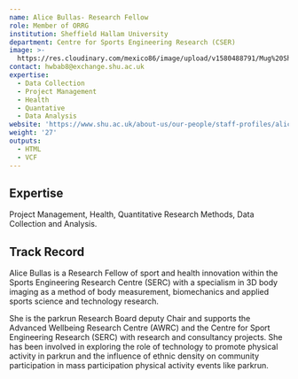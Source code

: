 ```yaml
---
name: Alice Bullas- Research Fellow
role: Member of ORRG
institution: Sheffield Hallam University
department: Centre for Sports Engineering Research (CSER)
image: >-
  https://res.cloudinary.com/mexico86/image/upload/v1580488791/Mug%20Shots/am-bullas-218450_i6perq.jpg
contact: hwbab8@exchange.shu.ac.uk
expertise:
  - Data Collection
  - Project Management
  - Health
  - Quantative
  - Data Analysis
website: 'https://www.shu.ac.uk/about-us/our-people/staff-profiles/alice-bullas'
weight: '27'
outputs:
  - HTML
  - VCF
---
```


## Expertise

Project Management, Health, Quantitative Research Methods, Data Collection and Analysis.

## Track Record

Alice Bullas is a Research Fellow of sport and health innovation within the Sports Engineering Research Centre (SERC) with a specialism in 3D body imaging as a method of body measurement, biomechanics and applied sports science and technology research.

She is the parkrun Research Board deputy Chair and supports the Advanced Wellbeing Research Centre (AWRC) and the Centre for Sport Engineering Research (SERC) with research and consultancy projects. She has been involved in exploring the role of technology to promote physical activity in parkrun and the influence of ethnic density on community participation in mass participation physical activity events like parkrun.
